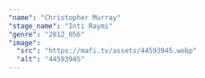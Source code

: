 ```yaml
---
"name": "Christopher Murray"
"stage_name": "Inti Raymi"
"genre": "2012_056"
"image":
  "src": "https://mafi.tv/assets/44593945.webp"
  "alt": "44593945"
---
```

